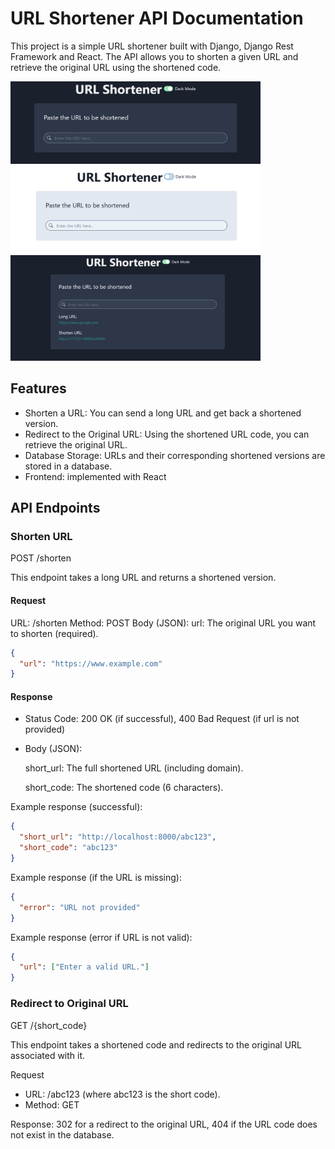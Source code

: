 # URL Shortener API Documentation

This project is a simple URL shortener built with Django, Django Rest Framework and React. The API allows you to shorten a given URL and retrieve the original URL using the shortened code.

<img src="https://github.com/MaayanBah/url-shortener/blob/6167b691e9142a185f0248a83273f9b832dead82/screenshots/dark_mode.png" alt="Image Alt Text" width="400"/>

<img src="https://github.com/MaayanBah/url-shortener/blob/6167b691e9142a185f0248a83273f9b832dead82/screenshots/light_mode.png" alt="Image Alt Text" width="400"/>

<img src="https://github.com/MaayanBah/url-shortener/blob/6167b691e9142a185f0248a83273f9b832dead82/screenshots/usage.png" alt="Image Alt Text" width="400"/>

## Features

- Shorten a URL: You can send a long URL and get back a shortened version.
- Redirect to the Original URL: Using the shortened URL code, you can retrieve the original URL.
- Database Storage: URLs and their corresponding shortened versions are stored in a database.
- Frontend: implemented with React

## API Endpoints

### Shorten URL

POST /shorten

This endpoint takes a long URL and returns a shortened version.

#### Request

URL: /shorten
Method: POST
Body (JSON):
url: The original URL you want to shorten (required).

```json
{
  "url": "https://www.example.com"
}
```

#### Response

- Status Code: 200 OK (if successful), 400 Bad Request (if url is not provided)
- Body (JSON):

  short_url: The full shortened URL (including domain).

  short_code: The shortened code (6 characters).

Example response (successful):

```json
{
  "short_url": "http://localhost:8000/abc123",
  "short_code": "abc123"
}
```

Example response (if the URL is missing):

```json
{
  "error": "URL not provided"
}
```

Example response (error if URL is not valid):

```json
{
  "url": ["Enter a valid URL."]
}
```

### Redirect to Original URL

GET /{short_code}

This endpoint takes a shortened code and redirects to the original URL associated with it.

Request

- URL: /abc123 (where abc123 is the short code).
- Method: GET

Response: 302 for a redirect to the original URL, 404 if the URL code does not exist in the database.
